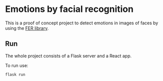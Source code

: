 # Emotions by facial recognition

This is a proof of concept project to detect emotions in images of faces by using the [FER library](https://pypi.org/project/fer/).

## Run
The whole project consists of a Flask server and a React app.

To run use:

`flask run`
